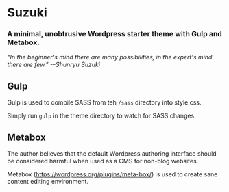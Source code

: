 # Suzuki
### A minimal, unobtrusive Wordpress starter theme with Gulp and Metabox.

*"In the beginner's mind there are many possibilities, in the expert's mind there are few."*
*--Shunryu Suzuki*

## Gulp
Gulp is used to compile SASS from teh `/sass` directory into style.css.

Simply run `gulp` in the theme directory to watch for SASS changes.


## Metabox
The author believes that the default Wordpress authoring interface should be considered harmful when used as a CMS for non-blog websites.

Metabox (https://wordpress.org/plugins/meta-box/) is used to create sane content editing environment.